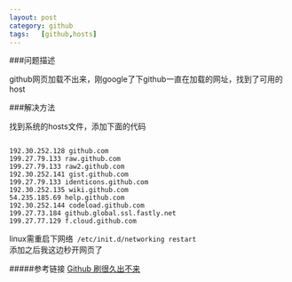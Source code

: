 ```yaml
---
layout:	post
category: github
tags:	[github,hosts]
---
```


###问题描述

github网页加载不出来，刚google了下github一直在加载的网址，找到了可用的host

<!--break-->

###解决方法

找到系统的hosts文件，添加下面的代码

```

192.30.252.128 github.com
199.27.79.133 raw.github.com
199.27.79.133 raw2.github.com
192.30.252.141 gist.github.com
199.27.79.133 identicons.github.com
192.30.252.135 wiki.github.com
54.235.185.69 help.github.com
192.30.252.144 codeload.github.com
199.27.73.184 github.global.ssl.fastly.net
199.27.77.129 f.cloud.github.com

```

linux需重启下网络` /etc/init.d/networking restart`  
添加之后我这边秒开网页了

#####参考链接
[Github 刷很久出不来](https://code.google.com/p/openerdns/issues/detail?id=7)
